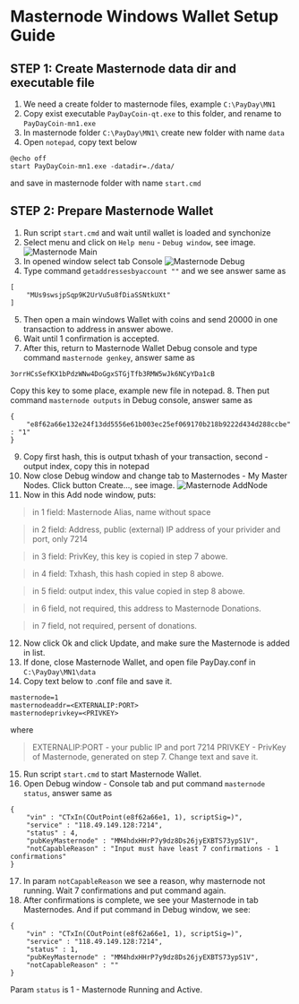 # Masternode Windows Wallet Setup Guide
## STEP 1: Create Masternode data dir and executable file
1. We need a create folder to masternode files, example `C:\PayDay\MN1`
1. Copy exist executable `PayDayCoin-qt.exe` to this folder, and rename to `PayDayCoin-mn1.exe`
1. In masternode folder `C:\PayDay\MN1\` create new folder with name `data`
1. Open `notepad`, copy text below
```
@echo off
start PayDayCoin-mn1.exe -datadir=./data/
```
and save in masternode folder with name `start.cmd`
## STEP 2: Prepare Masternode Wallet
1. Run script `start.cmd` and wait until wallet is loaded and synchonize
2. Select menu and click on `Help menu` - `Debug window`, see image.
![Masternode Main](https://github.com/PayDayCoinIo/docs/blob/master/images/mn_main.png)
3. In opened window select tab Console
![Masternode Debug](https://github.com/PayDayCoinIo/docs/blob/master/images/mn_debug.png)
4. Type command `getaddressesbyaccount ""` and we see answer same as
```
[
    "MUs9swsjpSqp9K2UrVu5u8fDiaSSNtkUXt"
]
```
5. Then open a main windows Wallet with coins and send 20000 in one transaction to address in answer abowe.
6. Wait until 1 confirmation is accepted.
7. After this, return to Masternode Wallet Debug console and type command `masternode genkey`, answer same as
```
3orrHCsSefKX1bPdzWNw4DoGgxSTGjTfb3RMW5wJk6NCyYDa1cB
```
Copy this key to some place, example new file in notepad.
8. Then put command `masternode outputs` in Debug console, answer same as
```
{
    "e8f62a66e132e24f13dd5556e61b003ec25ef069170b218b9222d434d288ccbe" : "1"
}
```
9. Copy first hash, this is output txhash of your transaction, second - output index, copy this in notepad
10. Now close Debug window and change tab to Masternodes - My Master Nodes. Click button Create..., see image.
![Masternode AddNode](https://github.com/PayDayCoinIo/docs/blob/master/images/mn_addnode.png)
11. Now in this Add node window, puts:

> in 1 field: Masternode Alias, name without space

> in 2 field: Address, public (external) IP address of your privider and port, only 7214

> in 3 field: PrivKey, this key is copied in step 7 abowe.

> in 4 field: Txhash, this hash copied in step 8 abowe.

> in 5 field: output index, this value copied in step 8 abowe.

> in 6 field, not required, this address to Masternode Donations.

> in 7 field, not required, persent of donations.
12. Now click Ok and click Update, and make sure the Masternode is added in list.
13. If done, close Masternode Wallet, and open file PayDay.conf in `C:\PayDay\MN1\data`
14. Copy text below to .conf file and save it.
```
masternode=1
masternodeaddr=<EXTERNALIP:PORT>
masternodeprivkey=<PRIVKEY>
```
where

> EXTERNALIP:PORT - your public IP and port 7214
> PRIVKEY - PrivKey of Masternode, generated on step 7.
Change text and save it.
15. Run script `start.cmd` to start Masternode Wallet.
16. Open Debug window - Console tab and put command `masternode status`, answer same as
```
{
    "vin" : "CTxIn(COutPoint(e8f62a66e1, 1), scriptSig=)",
    "service" : "118.49.149.128:7214",
    "status" : 4,
    "pubKeyMasternode" : "MM4hdxHHrP7y9dz8Ds26jyEXBTS73ypS1V",
    "notCapableReason" : "Input must have least 7 confirmations - 1 confirmations"
}
```
17. In param `notCapableReason` we see a reason, why masternode not running. Wait 7 confirmations and put command again.
18. After confirmations is complete, we see your Masternode in tab Masternodes. And if put command in Debug window, we see:
```
{
    "vin" : "CTxIn(COutPoint(e8f62a66e1, 1), scriptSig=)",
    "service" : "118.49.149.128:7214",
    "status" : 1,
    "pubKeyMasternode" : "MM4hdxHHrP7y9dz8Ds26jyEXBTS73ypS1V",
    "notCapableReason" : ""
}
```
Param `status` is 1 - Masternode Running and Active.